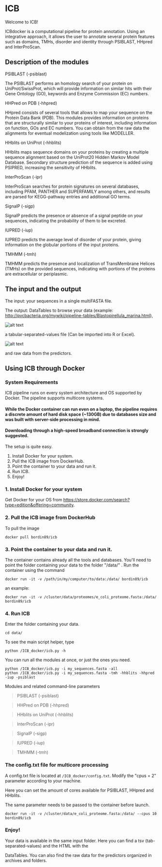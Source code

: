# ICB

Welcome to ICB!

ICBdocker is a computational pipeline for protein annotation. Using an integrative approach, it allows the user to annotate several protein features such as domains, TMHs, disorder and identity through PSIBLAST, HHpred and InterProScan.

## Description of the modules

PSIBLAST (-psiblast)

The PSIBLAST performs an homology search of your protein on UniProt/SwissProt, which will provide information on similar hits with their Gene Ontology (GO), keywords and Enzyme Commission (EC) numbers. 

HHPred on PDB (-hhpred)

HHpred consists of several tools that allows to map your sequence on the Protein Data Bank (PDB). This modules provides information on proteins that are structurally similar to your proteins of interest, including information on function, GOs and EC numbers. You can obtain from the raw data the alignments for eventual modelization using tools like MODELLER.

HHblits on UniProt (-hhblits)

HHblits maps sequence domains on your proteins by creating a multiple sequence alignment based on the UniProt20 Hidden Markov Model Database. Secondary structure prediction of the sequence is added using PSIPRED, increasing the sensitivity of HHblits.

InterProScan (-ipr)

InterProScan searches for protein signatures on several databases, including PFAM, PANTHER and SUPERFAMILY among others, and results are parsed for KEGG-pathway entries and additional GO terms. 

SignalP (-sigp)

SignalP predicts the presence or absence of a signal peptide on your sequences, indicating the probability of them to be excreted. 

IUPRED (-iup)

IUPRED predicts the average level of disorder of your protein, giving information on the globular portions of the input proteins.

TMHMM (-tmh)

TMHMM predicts the presence and localization of TransMembrane Helices (TMHs) on the provided sequences, indicating with portions of the proteins are extracellular or periplasmic.


## The input and the output

The input: your sequences in a single multiFASTA file.

The output: DataTables to browse your data (example: http://pvcbacteria.org/mywiki/pipeline-tables/Blastopirellula_marina.html), 

![alt text](http://pvcbacteria.org/bay042f4.png)

a tabular-separated-values file (Can be imported into R or Excel).

![alt text](http://pvcbacteria.org/bay_tsv.png)

and raw data from the predictors.





## Using ICB through Docker

### System Requirements

ICB pipeline runs on every system architecture and OS supported by Docker. 
The pipeline supports multicore systems. 
#### While the Docker container can run even on a laptop, the pipeline requires a discrete amount of hard disk space (~130GB) due to databases size and was built with server-side processing in mind.
#### Downloading through a high-speed broadband connection is strongly suggested.

The setup is quite easy.

1. Install Docker for your system.
2. Pull the ICB image from DockerHub.
3. Point the container to your data and run it.
4. Run ICB.
5. Enjoy!

### 1. Install Docker for your system 

Get Docker for your OS from https://store.docker.com/search?type=edition&offering=community.

### 2. Pull the ICB image from DockerHub

To pull the image

```
docker pull bordin89/icb
```
### 3. Point the container to your data and run it.

The container contains already all the tools and databases. You'll need to point the folder containing your data to the folder "/data/" . Run the container using the command

```
docker run -it -v /path/in/my/computer/to/data:/data/ bordin89/icb
```
an example:
```
docker run -it -v /cluster/data/proteomes/e_coli_proteome.fasta:/data/ bordin89/icb
```

### 4. Run ICB

Enter the folder containing your data.

```
cd data/
```
To see the main script helper, type

```
python /ICB_docker/icb.py -h
```

You can run all the modules at once, or just the ones you need.

```
python /ICB_docker/icb.py -i my_sequences.fasta -all
python /ICB_docker/icb.py -i my_sequences.fasta -tmh -hhblits -hhpred -iup -psiblast
```

Modules and related command-line parameters

>PSIBLAST (-psiblast)

>HHPred on PDB (-hhpred)

>HHblits on UniProt (-hhblits)

>InterProScan (-ipr)

>SignalP (-sigp)

>IUPRED (-iup)

>TMHMM (-tmh)

### The config.txt file for multicore processing

A config.txt file is located at ``` /ICB_docker/config.txt ```. Modify the "cpus = 2" parameter according to your machine.

Here you can set the amount of cores available for PSIBLAST, HHpred and HHblits. 

The same parameter needs to be passed to the container before launch.
```
docker run -it -v /cluster/data/e_coli_proteome.fasta:/data/ --cpus 10 bordin89/icb
```

### Enjoy!

Your data is available in the same input folder. Here you can find a tsv (tab-separated-values) and the HTML with the 

DataTables. You can also find the raw data for the predictors organized in archives and folders.
